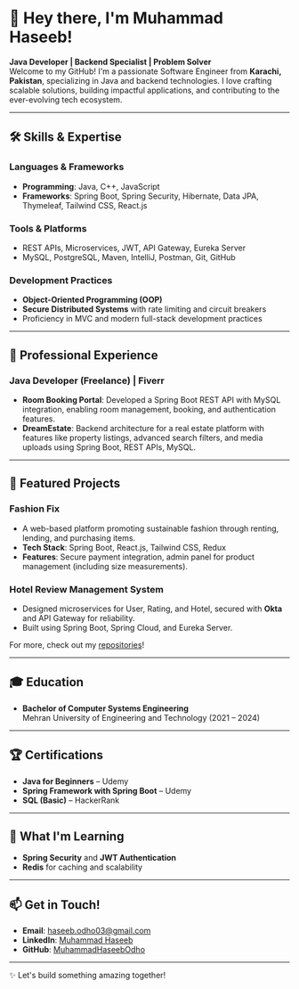 # 👋 Hey there, I'm Muhammad Haseeb!

**Java Developer | Backend Specialist | Problem Solver**  
Welcome to my GitHub! I'm a passionate Software Engineer from **Karachi, Pakistan**, specializing in Java and backend technologies. I love crafting scalable solutions, building impactful applications, and contributing to the ever-evolving tech ecosystem.

---

## 🛠 Skills & Expertise

### Languages & Frameworks
- **Programming**: Java, C++, JavaScript  
- **Frameworks**: Spring Boot, Spring Security, Hibernate, Data JPA, Thymeleaf, Tailwind CSS, React.js  

### Tools & Platforms
- REST APIs, Microservices, JWT, API Gateway, Eureka Server  
- MySQL, PostgreSQL, Maven, IntelliJ, Postman, Git, GitHub  

### Development Practices
- **Object-Oriented Programming (OOP)**  
- **Secure Distributed Systems** with rate limiting and circuit breakers  
- Proficiency in MVC and modern full-stack development practices  

---

## 💼 Professional Experience

### **Java Developer (Freelance)** | Fiverr  
- **Room Booking Portal**: Developed a Spring Boot REST API with MySQL integration, enabling room management, booking, and authentication features.  
- **DreamEstate**: Backend architecture for a real estate platform with features like property listings, advanced search filters, and media uploads using Spring Boot, REST APIs, MySQL. 
---

## 🌟 Featured Projects

### **Fashion Fix**  
- A web-based platform promoting sustainable fashion through renting, lending, and purchasing items.  
- **Tech Stack**: Spring Boot, React.js, Tailwind CSS, Redux  
- **Features**: Secure payment integration, admin panel for product management (including size measurements).



### **Hotel Review Management System**  
- Designed microservices for User, Rating, and Hotel, secured with **Okta** and API Gateway for reliability.  
- Built using Spring Boot, Spring Cloud, and Eureka Server.


For more, check out my [repositories](https://github.com/MuhammadHaseebOdho)!

---

## 🎓 Education
- **Bachelor of Computer Systems Engineering**  
  Mehran University of Engineering and Technology (2021 – 2024)  
 
---

## 🏆 Certifications
- **Java for Beginners** – Udemy  
- **Spring Framework with Spring Boot** – Udemy  
- **SQL (Basic)** – HackerRank  

---

## 🚀 What I'm Learning
- **Spring Security** and **JWT Authentication**  
- **Redis** for caching and scalability  

---

## 📫 Get in Touch!
- **Email**: haseeb.odho03@gmail.com  
- **LinkedIn**: [Muhammad Haseeb](http://www.linkedin.com/in/muhammad-haseeb-b5b458211)  
- **GitHub**: [MuhammadHaseebOdho](https://github.com/MuhammadHaseebOdho)  

---

✨ Let's build something amazing together!
